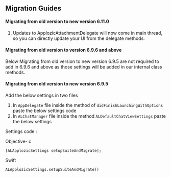 ## Migration Guides

#### Migrating from old version to new version 6.11.0

1) Updates to ApplozicAttachmentDelegate will now come in main thread, so you can directly update your UI from the delegate methods.

#### Migrating from old version to version 6.9.6 and above

Below Migrating from old version to new version 6.9.5 are not required to add in 6.9.6 and above as those settings will be added in our internal class methods.

#### Migrating from old version to new version 6.9.5

Add the below settings in two files

1) In `AppDelegate` file inside the method of  `didFinishLaunchingWithOptions`  paste the below settings code
2) In `ALChatManager`  file  inside the  method   `ALDefaultChatViewSettings`  paste the below settings

Settings code :

Objective- c
```
[ALApplozicSettings setupSuiteAndMigrate];
```
Swift
```
ALApplozicSettings.setupSuiteAndMigrate()
```
